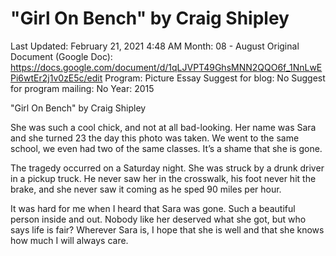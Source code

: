 # "Girl On Bench" by Craig Shipley

Last Updated: February 21, 2021 4:48 AM
Month: 08 - August
Original Document (Google Doc): https://docs.google.com/document/d/1qLJVPT49GhsMNN2QQO6f_1NnLwEPi6wtEr2j1v0zE5c/edit
Program: Picture Essay
Suggest for blog: No
Suggest for program mailing: No
Year: 2015

"Girl On Bench" by Craig Shipley

She was such a cool chick, and not at all bad-looking. Her name was Sara and she turned 23 the day this photo was taken. We went to the same school, we even had two of the same classes. It’s a shame that she is gone.

The tragedy occurred on a Saturday night. She was struck by a drunk driver in a pickup truck. He never saw her in the crosswalk, his foot never hit the brake, and she never saw it coming as he sped 90 miles per hour.

It was hard for me when I heard that Sara was gone. Such a beautiful person inside and out. Nobody like her deserved what she got, but who says life is fair? Wherever Sara is, I hope that she is well and that she knows how much I will always care.